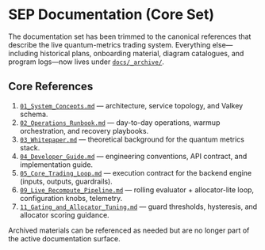 # SEP Documentation (Core Set)

The documentation set has been trimmed to the canonical references that describe the live quantum-metrics trading system. Everything else—including historical plans, onboarding material, diagram catalogues, and program logs—now lives under [`docs/_archive/`](./_archive/).

## Core References

1. [`01_System_Concepts.md`](01_System_Concepts.md) — architecture, service topology, and Valkey schema.
2. [`02_Operations_Runbook.md`](02_Operations_Runbook.md) — day-to-day operations, warmup orchestration, and recovery playbooks.
3. [`03_Whitepaper.md`](03_Whitepaper.md) — theoretical background for the quantum metrics stack.
4. [`04_Developer_Guide.md`](04_Developer_Guide.md) — engineering conventions, API contract, and implementation guide.
5. [`05_Core_Trading_Loop.md`](05_Core_Trading_Loop.md) — execution contract for the backend engine (inputs, outputs, guardrails).
6. [`09_Live_Recompute_Pipeline.md`](09_Live_Recompute_Pipeline.md) — rolling evaluator + allocator-lite loop, configuration knobs, telemetry.
7. [`11_Gating_and_Allocator_Tuning.md`](11_Gating_and_Allocator_Tuning.md) — guard thresholds, hysteresis, and allocator scoring guidance.

Archived materials can be referenced as needed but are no longer part of the active documentation surface.
